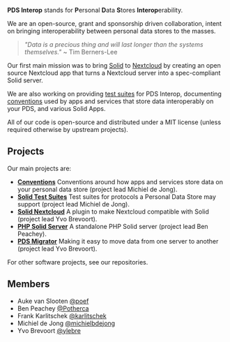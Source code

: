 **PDS Interop** stands for **P**ersonal **D**ata **S**tores **Interop**erability.

We are an open-source, grant and sponsorship driven collaboration, intent on  bringing interoperability between personal data stores to the masses.

> _"Data is a precious thing and will last longer than the systems themselves."_
> ~ Tim Berners-Lee

Our first main mission was to bring [Solid](https://solidproject.org/) to [Nextcloud](https://nextcloud.com/) by creating an open source Nextcloud app that turns a Nextcloud server into a spec-compliant Solid server.

We are also working on providing [test suites](https://pdsinterop.org/test-suites/) for PDS Interop, documenting [conventions](https://pdsinterop.org/conventions/) used by apps and services that store data
interoperably on your PDS, and various Solid Apps.

All of our code is open-source and distributed under a MIT license (unless required otherwise by upstream projects).

## Projects

Our main projects are:

- **[Conventions](https://pdsinterop.org/conventions/)**
  Conventions around how apps and services store data on your personal data store (project lead Michiel de Jong).
- **[Solid Test Suites](https://pdsinterop.org/test-suites/)**
  Test suites for protocols a Personal Data Store may support (project lead Michiel de Jong).
- **[Solid Nextcloud](https://github.com/pdsinterop/solid-nextcloud)**
  A plugin to make Nextcloud compatible with Solid (project lead Yvo Brevoort).
- **[PHP Solid Server](https://pdsinterop.org/php-solid-server/)**
  A standalone PHP Solid server (project lead Ben Peachey).
- **[PDS Migrator](https://pdsinterop.org/pds-migrator/)** Making it easy to move data 
  from one server to another (project lead Yvo Brevoort).

For other software projects, see our repositories.

## Members

- Auke van Slooten [@poef](https://github.com/poef)
- Ben Peachey [@Potherca](https://github.com/Potherca)
- Frank Karlitschek [@karlitschek](https://github.com/karlitschek)
- Michiel de Jong [@michielbdejong](https://github.com/michielbdejong)
- Yvo Brevoort [@ylebre](https://github.com/ylebre)
